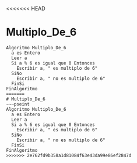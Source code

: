 <<<<<<< HEAD
# Multiplo_De_6
~~~pseint
Algoritmo Multiplo_De_6
  a es Entero
  Leer a
  Si a % 6 es igual que 0 Entonces
    Escribir a, " es multiplo de 6"
  SiNo
    Escribir a, " no es multiplo de 6"
  FinSi
FinAlgoritmo
=======
# Multiplo_De_6
~~~pseint
Algoritmo Multiplo_De_6
  a es Entero
  Leer a
  Si a % 6 es igual que 0 Entonces
    Escribir a, " es multiplo de 6"
  SiNo
    Escribir a, " no es multiplo de 6"
  FinSi
FinAlgoritmo
>>>>>>> 2e762fd9b358a1d81084f63e43da99e86ef2847d
~~~